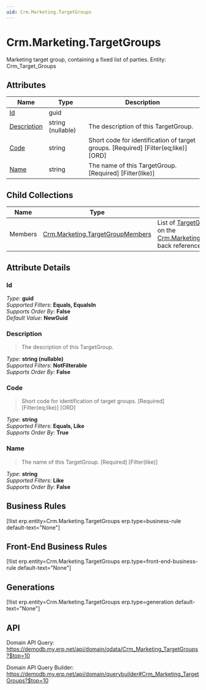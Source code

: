 ```yaml
---
uid: Crm.Marketing.TargetGroups
---
```

# Crm.Marketing.TargetGroups

Marketing target group, containing a fixed list of parties. Entity: Crm_Target_Groups

## Attributes

| Name | Type | Description |
| ---- | ---- | --- |
| [Id](Crm.Marketing.TargetGroups.md#Id) | guid |  
| [Description](Crm.Marketing.TargetGroups.md#Description) | string (nullable) | The description of this TargetGroup. 
| [Code](Crm.Marketing.TargetGroups.md#Code) | string | Short code for identification of target groups. [Required] [Filter(eq;like)] [ORD] 
| [Name](Crm.Marketing.TargetGroups.md#Name) | string | The name of this TargetGroup. [Required] [Filter(like)] 

## Child Collections

| Name | Type | Description |
| ---- | ---- | --- |
| Members | [Crm.Marketing.TargetGroupMembers](Crm.Marketing.TargetGroupMembers.md) | List of [TargetGroupMember](Crm.Marketing.TargetGroupMembers.md) child objects, based on the [Crm.Marketing.TargetGroupMember.TargetGroup](Crm.Marketing.TargetGroupMembers.md#TargetGroup) back reference 


## Attribute Details

### Id

_Type_: **guid**  
_Supported Filters_: **Equals, EqualsIn**  
_Supports Order By_: **False**  
_Default Value_: **NewGuid**  

### Description

> The description of this TargetGroup.

_Type_: **string (nullable)**  
_Supported Filters_: **NotFilterable**  
_Supports Order By_: **False**  

### Code

> Short code for identification of target groups. [Required] [Filter(eq;like)] [ORD]

_Type_: **string**  
_Supported Filters_: **Equals, Like**  
_Supports Order By_: **True**  

### Name

> The name of this TargetGroup. [Required] [Filter(like)]

_Type_: **string**  
_Supported Filters_: **Like**  
_Supports Order By_: **False**  



## Business Rules

[!list erp.entity=Crm.Marketing.TargetGroups erp.type=business-rule default-text="None"]

## Front-End Business Rules

[!list erp.entity=Crm.Marketing.TargetGroups erp.type=front-end-business-rule default-text="None"]

## Generations

[!list erp.entity=Crm.Marketing.TargetGroups erp.type=generation default-text="None"]

## API

Domain API Query:
<https://demodb.my.erp.net/api/domain/odata/Crm_Marketing_TargetGroups?$top=10>

Domain API Query Builder:
<https://demodb.my.erp.net/api/domain/querybuilder#Crm_Marketing_TargetGroups?$top=10>

